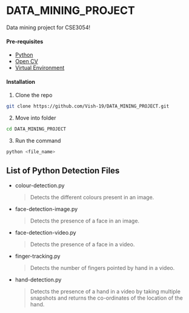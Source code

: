 # DATA_MINING_PROJECT
Data mining project for CSE3054!

#### Pre-requisites
- [Python](https://www.python.org/)
- [Open CV](https://opencv.org/)
- [Virtual Environment](https://docs.python.org/3/library/venv.html)

#### Installation

1. Clone the repo
```sh
git clone https://github.com/Vish-19/DATA_MINING_PROJECT.git
```
2. Move into folder
```sh
cd DATA_MINING_PROJECT
```
3. Run the command
```sh
python <file_name>
```
## List of Python Detection Files

- colour-detection.py

  > Detects the different colours present in an image.

- face-detection-image.py

  > Detects the presence of a face in an image.
- face-detection-video.py

  > Detects the presence of a face in a video.
- finger-tracking.py

  > Detects the number of fingers pointed by hand in a video.
- hand-detection.py

  > Detects the presence of a hand in a video by taking multiple snapshots and returns the co-ordinates of the location of the hand.
